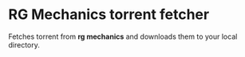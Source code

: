 # RG Mechanics torrent fetcher
Fetches torrent from **rg mechanics** and downloads them to your local directory.

